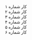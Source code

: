 <!DOCTYPE html>
<html lang="fa">
<hea
<meta charset="UTF-8
<title>کارت‌های کار</title
<style
    font-family: sa
    directio
    background-color: #ee
    padding: 2
    dis
    flex-wrap: w
    gap
    background: whi
    padding: 20px;
    border-radius: 12p
    box-shadow: 0 2px 10px rgba(0,0,0,0.1);
    max-width: 600px;
    margin: auto
  }
  .card {
    flex: 1 1 calc(33% - 15px);
    min-width: 120px;
    background-color: #3498db;
    color: white;
    padding: 15px;
    border-radius: 8px;
    text-align: center;
    transition: transform 0.3s ease, background 0.3s ease;
  }
  .card:hover 
    background-color: #2980b9;
    transform: translateY(-5px);
  }
</style>
</head>
<body>

<div class="box">
  <div class="card">کار شماره ۱</div>
  <div class="card">کار شماره ۲</div>
  <div class="card">کار شماره ۳</div>
  <div class="card">کار شماره ۴</div>
  <div class="card">کار شماره ۵</div>
  <div class="card">کار شماره ۶</div>
</div>

</body>
</html>
